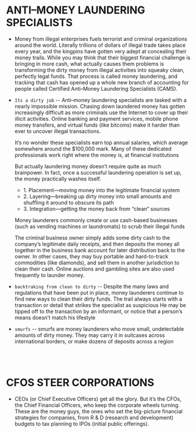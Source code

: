 # ANTI–MONEY LAUNDERING SPECIALISTS

- Money from illegal enterprises fuels terrorist and criminal organizations around the world. Literally trillions of dollars of illegal trade takes place every year, and the kingpins have gotten very adept at concealing their money trails. While you may think that their biggest financial challenge is bringing in more cash, what actually causes them problems is transforming the dirty money from illegal activities into squeaky clean, perfectly legal funds. That process is called money laundering, and tracking that cash has opened up a whole new branch of accounting for people called Certified Anti–Money Laundering Specialists (CAMS).

- `Its a dirty job` -- Anti–money laundering specialists are tasked with a nearly impossible mission. Chasing down laundered money has gotten increasingly difficult as more criminals use the Internet to cover up their illicit activities. Online banking and payment services, mobile phone money transfers, and virtual funds (like bitcoins) make it harder than ever to uncover illegal transactions.

  It’s no wonder these specialists earn top annual salaries, which average somewhere around the $100,000 mark. Many of these dedicated professionals work right where the money is, at financial institutions
  
   But actually laundering money doesn’t require quite as much brainpower. In fact, once a successful laundering operation is set up, the money practically washes itself.
   - 1. Placement—moving money into the legitimate financial system
   - 2. Layering—breaking up dirty money into small amounts and shuffling it around to obscure its path
   - 3. Integration—getting the money back from “clean” sources
   
   Money launderers commonly create or use cash-based businesses (such as vending machines or laundromats) to scrub their illegal funds
   
    The criminal business owner simply adds some dirty cash to the company’s legitimate daily receipts, and then deposits the money all together in the business bank account for later distribution back to the owner. In other cases, they may buy portable and hard-to-track commodities (like diamonds), and sell them in another jurisdiction to clean their cash. Online auctions and gambling sites are also used frequently to launder money.
    
 - `backtraking from clean to dirty` -- Despite the many laws and regulations that have been put in place, money launderers continue to find new ways to clean their dirty funds. The trail always starts with a transaction or detail that strikes the specialist as suspicious He may be tipped off to the transaction by an informant, or notice that a person’s means doesn’t match his lifestyle
 
- `smurfs` -- smurfs are money launderers who move small, undetectable amounts of dirty money. They may carry it in suitcases across international borders, or make dozens of deposits across a region

<br>
<br>

# CFOS STEER CORPORATIONS

- CEOs (or Chief Executive Officers) get all the glory. But it’s the CFOs, the Chief Financial Officers, who keep the corporate wheels turning. These are the money guys, the ones who set the big-picture financial strategies for companies, from R & D (research and development) budgets to tax planning to IPOs (initial public offerings).

